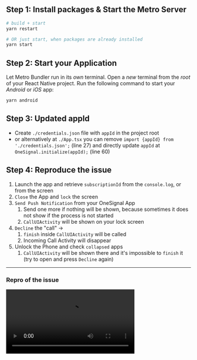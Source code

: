 ## Step 1: Install packages &  Start the Metro Server

```bash
# build + start
yarn restart

# OR just start, when packages are already installed
yarn start
```

## Step 2: Start your Application

Let Metro Bundler run in its _own_ terminal. Open a _new_ terminal from the _root_ of your React Native project. Run the following command to start your _Android_ or _iOS_ app:

```bash
yarn android
```

## Step 3: Updated appId

* Create `./credentials.json` file with `appId` in the project root
* or alternatively at `./App.tsx` you can remove `import {appId} from './credentials.json';` (line 27) and directly update `appId` at `OneSignal.initialize(appId);` (line 60)

## Step 4: Reproduce the issue
1. Launch the app and retrieve `subscriptionId` from the `console.log`, or from the screen
2. `Close` the App and `lock` the screen
3. `Send Push Notification` from your OneSignal App
   1. Send one more if nothing will be shown, because sometimes it does not show if the process is not started
   2. `CallUIActivity` will be shown on your lock screen
4. `Decline` the "call" -> 
   1. `finish` inside `CallUIActivity` will be called
   2. Incoming Call Activity will disappear
5. Unlock the Phone and check `collapsed` apps
   1. `CallUIActivity` will be shown there and it's impossible to `finish` it (try to open and press `Decline` again)

---

### Repro of the issue


<video src="https://github.com/sharekey/onesignal-issue/assets/25362437/81b763ec-9970-45e4-8784-b43562d64a4f" width="350" controls title="Title"></video>


